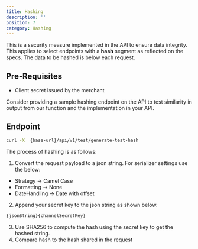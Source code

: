 ```yaml
---
title: Hashing
description: ''
position: 7
category: Hashing
---
```


This is a security measure implemented in the API to ensure data integrity. This applies to select endpoints with a **hash** segment as reflected on the specs. The data to be hashed is below each request.

## Pre-Requisites

- Client secret issued by the merchant

Consider providing a sample hashing endpoint on the API to test similarity in output from our function and the implementation in your API.

## Endpoint

```bash
curl -X  {base-url}/api/v1/test/generate-test-hash

```

The process of hashing is as follows:

1. Convert the request payload to a json string. For serializer settings use the below:

- Strategy -> Camel Case
- Formatting -> None
- DateHandling -> Date with offset

2. Append your secret key to the json string as shown below.

```bash
{jsonString}{channelSecretKey}
```

3. Use SHA256 to compute the hash using the secret key to get the hashed string.
4. Compare hash to the hash shared in the request

